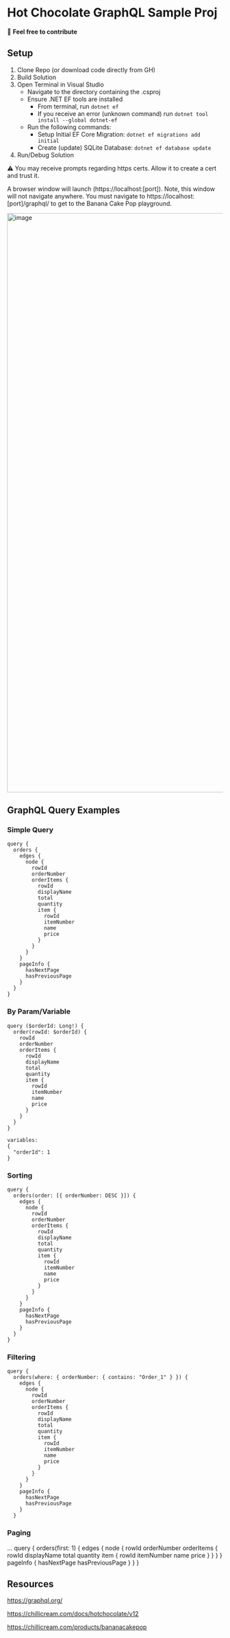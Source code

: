 # Hot Chocolate GraphQL Sample Proj

:rocket: **Feel free to contribute**

## Setup

1. Clone Repo (or download code directly from GH)
2. Build Solution
3. Open Terminal in Visual Studio
   - Navigate to the directory containing the .csproj
   - Ensure .NET EF tools are installed
     - From terminal, run `dotnet ef`
     - If you receive an error (unknown command) run `dotnet tool install --global dotnet-ef`
   - Run the following commands:
     - Setup Initial EF Core Migration: `dotnet ef migrations add initial`
     - Create (update) SQLite Database: `dotnet ef database update`
4. Run/Debug Solution

:warning: You may receive prompts regarding https certs. Allow it to create a cert and trust it.

A browser window will launch (https://localhost:[port]). Note, this window will not navigate anywhere. You must navigate to https://localhost:[port]/graphql/ to get to the Banana Cake Pop playground.

<img width="1349" alt="image" src="https://user-images.githubusercontent.com/27896263/211103225-354180c8-1d0c-4491-a7b7-9ddf5bcfa6e2.png">

## GraphQL Query Examples

### Simple Query
```
query {
  orders {
    edges {
      node {
        rowId
        orderNumber
        orderItems {
          rowId
          displayName
          total
          quantity
          item {
            rowId
            itemNumber
            name
            price
          }
        }
      }
    }
    pageInfo {
      hasNextPage
      hasPreviousPage
    }
  }
}

```

### By Param/Variable
```
query ($orderId: Long!) {
  order(rowId: $orderId) {
    rowId
    orderNumber
    orderItems {
      rowId
      displayName
      total
      quantity
      item {
        rowId
        itemNumber
        name
        price
      }
    }
  }
}

variables:
{
  "orderId": 1
}
```

### Sorting
```
query {
  orders(order: [{ orderNumber: DESC }]) {
    edges {
      node {
        rowId
        orderNumber
        orderItems {
          rowId
          displayName
          total
          quantity
          item {
            rowId
            itemNumber
            name
            price
          }
        }
      }
    }
    pageInfo {
      hasNextPage
      hasPreviousPage
    }
  }
}

```

### Filtering
```
query {
  orders(where: { orderNumber: { contains: "Order_1" } }) {
    edges {
      node {
        rowId
        orderNumber
        orderItems {
          rowId
          displayName
          total
          quantity
          item {
            rowId
            itemNumber
            name
            price
          }
        }
      }
    }
    pageInfo {
      hasNextPage
      hasPreviousPage
    }
  }
```
### Paging
...
query {
  orders(first: 1) {
    edges {
      node {
        rowId
        orderNumber
        orderItems {
          rowId
          displayName
          total
          quantity
          item {
            rowId
            itemNumber
            name
            price
          }
        }
      }
    }
    pageInfo {
      hasNextPage
      hasPreviousPage
    }
  }
}

## Resources
https://graphql.org/

https://chillicream.com/docs/hotchocolate/v12

https://chillicream.com/products/bananacakepop
